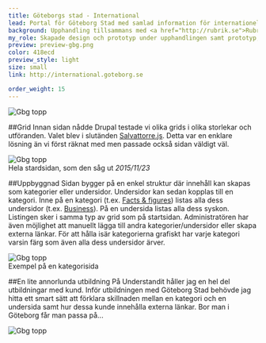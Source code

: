 ```yaml
---
title: Göteborgs stad - International
lead: Portal för Göteborg Stad med samlad information för internationella besökare.
background: Upphandling tillsammans med <a href="http://rubrik.se">Rubrik</a> för att skapa en intenationell webb för Göteborg Stad.
my_role: Skapade design och prototyp under upphandlingen samt prototyp, design och sitebygge i Drupal efter.
preview: preview-gbg.png
color: 418ecd
preview_style: light
size: small
link: http://international.goteborg.se

order_weight: 15
---
```

![Gbg topp](gbg-top.jpg)

##Grid
Innan sidan nådde Drupal testade vi olika grids i olika storlekar och utföranden. Valet blev i slutänden [Salvattorre.js](http://salvattore.com/). Detta var en enklare lösning än vi först räknat med men passade också sidan väldigt väl.

![Gbg topp](gbg-full1.jpg)  
Hela stardsidan, som den såg ut *2015/11/23*

##Uppbyggnad
Sidan bygger på en enkel struktur där innehåll kan skapas som kategorier eller undersidor. Undersidor kan sedan kopplas till en kategori. Inne på en kategori (t.ex. [Facts & figures](http://international.goteborg.se/facts-figures)) listas alla dess undersidor (t.ex. [Business](http://international.goteborg.se/facts-figures/business)). På en undersida listas alla dess syskon. Listingen sker i samma typ av grid som på startsidan. Administratören har även möjlighet att manuellt lägga till andra kategorier/undersidor eller skapa externa länkar. För att hålla isär kategorierna grafiskt har varje kategori varsin färg som även alla dess undersidor ärver.

![Gbg topp](gbg-page.jpg)  
Exempel på en kategorisida

##En lite annorlunda utbildning
På Understandit håller jag en hel del utbildningar med kund. Inför utbildningen med Göteborg Stad behövde jag hitta ett smart sätt att förklara skillnaden mellan en kategori och en undersida samt hur dessa kunde innehålla externa länkar. Bor man i Göteborg får man passa på...

![Gbg topp](gbg-cats.jpg)  